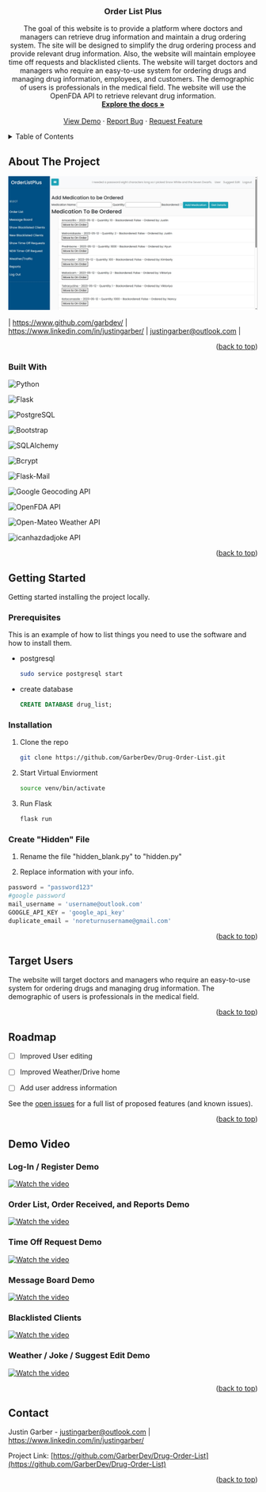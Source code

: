 
<a name="readme-top"></a>


<!-- PROJECT LOGO -->
<br />
<div align="center">


<!-- PROJECT Title -->
<h3 align="center">Order List Plus</h3>

  <p align="center">
    The goal of this website is to provide a platform where doctors and managers can retrieve drug information and maintain a drug ordering system. The site will be designed to simplify the drug ordering process and provide relevant drug information. Also, the website will maintain employee time off requests and blacklisted clients. The website will target doctors and managers who require an easy-to-use system for ordering drugs and managing drug information, employees, and customers. The demographic of users is professionals in the medical field. The website will use the OpenFDA API to retrieve relevant drug information.
    <br />
    <a href="https://github.com/GarberDev/Drug-Order-List"><strong>Explore the docs »</strong></a>
    <br />
    <br />
    <a href="https://github.com/GarberDev/Drug-Order-List">View Demo</a>
    ·
    <a href="https://github.com/GarberDev/Drug-Order-List/issues">Report Bug</a>
    ·
    <a href="https://github.com/GarberDev/Drug-Order-List/issues">Request Feature</a>
  </p>
</div>



<!-- TABLE OF CONTENTS -->
<details>
  <summary>Table of Contents</summary>
  <ol>
    <li>
      <a href="#about-the-project">About The Project</a>
      <ul>
        <li><a href="#built-with">Built With</a></li>
      </ul>
    </li>
    <li>
      <a href="#getting-started">Getting Started</a>
      <ul>
        <li><a href="#prerequisites">Prerequisites</a></li>
        <li><a href="#installation">Installation</a></li>
      </ul>
    </li>
    <li><a href="#roadmap">Roadmap</a></li>
    <li><a href="#demovideo">Demo Videos</a></li>
    <li><a href="#contact">Contact</a></li>
  
  </ol>
</details>



<!-- ABOUT THE PROJECT -->
## About The Project
![Alt text](static/orderlistplus%20screenshot.jpg) 

| https://www.github.com/garbdev/ | https://www.linkedin.com/in/justingarber/ | justingarber@outlook.com |


<p align="right">(<a href="#readme-top">back to top</a>)</p>



### Built With

 ![Python](https://img.shields.io/badge/Python-3776AB?style=for-the-badge&logo=Python&logoColor=white)

 ![Flask](https://img.shields.io/badge/Flask-000000?style=for-the-badge&logo=Flask&logoColor=white)

 ![PostgreSQL](https://img.shields.io/badge/PostgreSQL-4169E1?style=for-the-badge&logo=PostgreSQL&logoColor=white)

 ![Bootstrap](https://img.shields.io/badge/Bootstrap-7952B3?style=for-the-badge&logo=Bootstrap&logoColor=white)

 ![SQLAlchemy](https://img.shields.io/badge/SQLAlchemy-033800?style=for-the-badge&logo=SQLAlchemy&logoColor=white)

 ![Bcrypt](https://img.shields.io/badge/Bcrypt-003153?style=for-the-badge)

 ![Flask-Mail](https://img.shields.io/badge/Flask--Mail-181717?style=for-the-badge)

 ![Google Geocoding API](https://img.shields.io/badge/Google_Geocoding_API-4285F4?style=for-the-badge&logo=Google&logoColor=white)

 ![OpenFDA API](https://img.shields.io/badge/OpenFDA_API-181717?style=for-the-badge)

 ![Open-Mateo Weather API](https://img.shields.io/badge/Open--Mateo_Weather_API-181717?style=for-the-badge)

![icanhazdadjoke API](https://img.shields.io/badge/icanhazdadjoke_API-181717?style=for-the-badge)


<p align="right">(<a href="#readme-top">back to top</a>)</p>



<!-- GETTING STARTED -->
## Getting Started

Getting started installing the project locally.

### Prerequisites

This is an example of how to list things you need to use the software and how to install them.
* postgresql
  ```sh
  sudo service postgresql start
  ```
* create database
  ```SQL
  CREATE DATABASE drug_list;
  ```

### Installation


1. Clone the repo
   ```sh
   git clone https://github.com/GarberDev/Drug-Order-List.git
   ```
2. Start Virtual Enviorment
   ```sh
   source venv/bin/activate
   ```
3. Run Flask
   ```sh
   flask run
   ```
### Create "Hidden" File

1.  Rename the file "hidden_blank.py" to "hidden.py"

2.  Replace information with your info.
```py
password = "password123"
#google password
mail_username = 'username@outlook.com'
GOOGLE_API_KEY = 'google_api_key'
duplicate_email = 'noreturnusername@gmail.com'
```


<p align="right">(<a href="#readme-top">back to top</a>)</p>



## Target Users
The website will target doctors and managers who require an easy-to-use system for ordering drugs and managing drug information. The demographic of users is professionals in the medical field.

<p align="right">(<a href="#readme-top">back to top</a>)</p>



<!-- ROADMAP -->
## Roadmap

- [ ] Improved User editing
- [ ] Improved Weather/Drive home
- [ ] Add user address information


See the [open issues](https://github.com/GarberDev/Drug-Order-List/issues) for a full list of proposed features (and known issues).

<p align="right">(<a href="#readme-top">back to top</a>)</p>

## Demo Video

### Log-In / Register Demo

[![Watch the video](https://img.youtube.com/vi/H5-XL-OVDFs/default.jpg)](https://www.youtube.com/watch?v=H5-XL-OVDFs)


### Order List, Order Received, and Reports Demo

[![Watch the video](https://img.youtube.com/vi/Jgty5uOLRkA/default.jpg)](https://www.youtube.com/watch?v=Jgty5uOLRkA)


### Time Off Request Demo

[![Watch the video](https://img.youtube.com/vi/hrw__EiiSV0/default.jpg)](https://www.youtube.com/watch?v=hrw__EiiSV0)

### Message Board Demo

[![Watch the video](https://img.youtube.com/vi/L-TiUwaLd6M/default.jpg)](https://www.youtube.com/watch?v=L-TiUwaLd6M)


### Blacklisted Clients

[![Watch the video](https://img.youtube.com/vi/9zrSg6rELcE/default.jpg)](https://www.youtube.com/watch?v=9zrSg6rELcE)


### Weather / Joke / Suggest Edit Demo

[![Watch the video](https://img.youtube.com/vi/xYZi7OAkVbQ/default.jpg)](https://www.youtube.com/watch?v=xYZi7OAkVbQ)


<p align="right">(<a href="#readme-top">back to top</a>)</p>



<!-- CONTACT -->
## Contact

Justin Garber - justingarber@outlook.com | https://www.linkedin.com/in/justingarber/ 

Project Link: [https://github.com/GarberDev/Drug-Order-List](https://github.com/GarberDev/Drug-Order-List)

<p align="right">(<a href="#readme-top">back to top</a>)</p>

